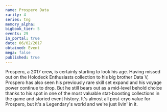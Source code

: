 ```yaml
---
name: Prospero Data
rarity: 4
series: tng
memory_alpha:
bigbook_tier: 5
events: 29
in_portal: true
date: 06/02/2017
obtained: Event
mega: false
published: true
---
```


Prospero, a 2017 crew, is certainly starting to look his age. Having missed out on the Holodeck Enthusiasts collection to his big brother Data V, Prospero has also seen his previously rare skill set expand and his voyage power continue to drop. But he still bears out as a mid-level behold choice thanks to his spot in one of the most valuable stat-boosting collections in the game and storied event history. It's almost all post-cryo value for Prospero, but it's a Legendary's world and we're just livin' in it.
